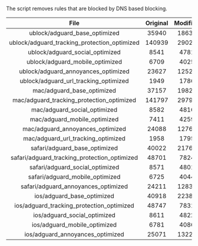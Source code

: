 The script removes rules that are blocked by DNS based blocking.


| File | Original | Modified |
|:----:|:-----:|:-----:|
| ublock/adguard_base_optimized | 35940 | 18638 |
| ublock/adguard_tracking_protection_optimized | 140939 | 29021 |
| ublock/adguard_social_optimized | 8541 | 4781 |
| ublock/adguard_mobile_optimized | 6709 | 4025 |
| ublock/adguard_annoyances_optimized | 23627 | 12520 |
| ublock/adguard_url_tracking_optimized | 1949 | 1786 |
| mac/adguard_base_optimized | 37157 | 19822 |
| mac/adguard_tracking_protection_optimized | 141797 | 29799 |
| mac/adguard_social_optimized | 8582 | 4816 |
| mac/adguard_mobile_optimized | 7411 | 4259 |
| mac/adguard_annoyances_optimized | 24088 | 12760 |
| mac/adguard_url_tracking_optimized | 1958 | 1795 |
| safari/adguard_base_optimized | 40022 | 21762 |
| safari/adguard_tracking_protection_optimized | 48701 | 7824 |
| safari/adguard_social_optimized | 8571 | 4801 |
| safari/adguard_mobile_optimized | 6725 | 4044 |
| safari/adguard_annoyances_optimized | 24211 | 12833 |
| ios/adguard_base_optimized | 40918 | 22389 |
| ios/adguard_tracking_protection_optimized | 48747 | 7831 |
| ios/adguard_social_optimized | 8611 | 4822 |
| ios/adguard_mobile_optimized | 6781 | 4086 |
| ios/adguard_annoyances_optimized | 25071 | 13227 |